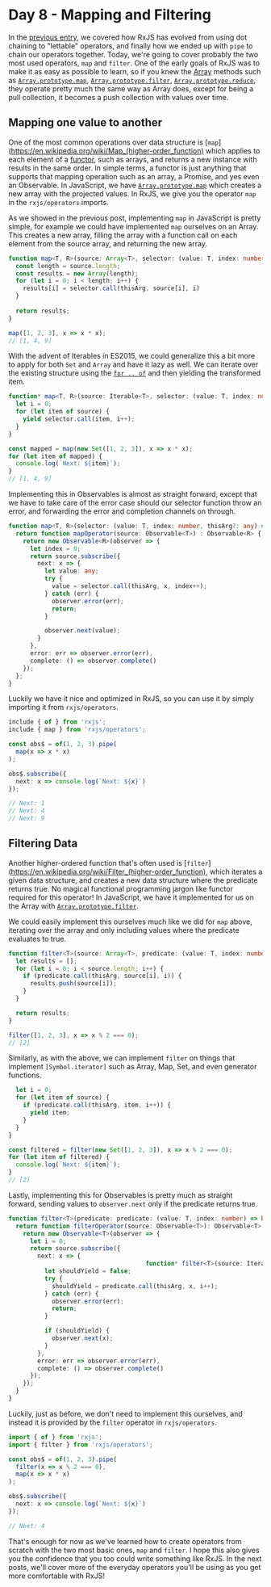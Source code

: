 # Day 8 - Mapping and Filtering

In the [previous entry](../07/readme.md), we covered how RxJS has evolved from using dot chaining to "lettable" operators, and finally how we ended up with `pipe` to chain our operators together.  Today, we're going to cover probably the two most used operators, `map` and `filter`.  One of the early goals of RxJS was to make it as easy as possible to learn, so if you knew the [Array](https://developer.mozilla.org/en-US/docs/Web/JavaScript/Reference/Global_Objects/Array) methods such as [`Array.prototype.map`](https://developer.mozilla.org/en-US/docs/Web/JavaScript/Reference/Global_Objects/Array/map), [`Array.prototype.filter`](https://developer.mozilla.org/en-US/docs/Web/JavaScript/Reference/Global_Objects/Array/filter), [`Array.prototype.reduce`](https://developer.mozilla.org/en-US/docs/Web/JavaScript/Reference/Global_Objects/Array/reduce), they operate pretty much the same way as Array does, except for being a pull collection, it becomes a push collection with values over time.

## Mapping one value to another

One of the most common operations over data structure is [`map`](https://en.wikipedia.org/wiki/Map_(higher-order_function) which applies to each element of a [functor](https://en.wikipedia.org/wiki/Functor), such as arrays, and returns a new instance with results in the same order.  In simple terms, a functor is just anything that supports that mapping operation such as an array, a Promise, and yes even an Observable.  In JavaScript, we have [`Array.prototype.map`](https://developer.mozilla.org/en-US/docs/Web/JavaScript/Reference/Global_Objects/Array/map) which creates a new array with the projected values.  In RxJS, we give you the operator `map` in the `rxjs/operators` imports.

As we showed in the previous post, implementing `map` in JavaScript is pretty simple, for example we could have implemented `map` ourselves on an Array.  This creates a new array, filling the array with a function call on each element from the source array, and returning the new array.

```typescript
function map<T, R>(source: Array<T>, selector: (value: T, index: number) => R, thisArg?: any): Array<R> {
  const length = source.length;
  const results = new Array(length);
  for (let i = 0; i < length; i++) {
    results[i] = selector.call(thisArg, source[i], i)
  }
  
  return results;
}

map([1, 2, 3], x => x * x);
// [1, 4, 9]
```

With the advent of Iterables in ES2015, we could generalize this a bit more to apply for both `Set` and `Array` and have it lazy as well.  We can iterate over the existing structure using the [`for .. of`](https://developer.mozilla.org/en-US/docs/Web/JavaScript/Reference/Statements/for...of) and then yielding the transformed item.

```typescript
function* map<T, R>(source: Iterable<T>, selector: (value: T, index: number) => R, thisArg?: any): Iterable<R> {
  let i = 0;
  for (let item of source) {
    yield selector.call(item, i++);
  }
}

const mapped = map(new Set([1, 2, 3]), x => x * x);
for (let item of mapped) {
  console.log(`Next: ${item}`);
}
// [1, 4, 9]
```

Implementing this in Observables is almost as straight forward, except that we have to take care of the error case should our selector function throw an error, and forwarding the error and completion channels on through.

```typescript
function map<T, R>(selector: (value: T, index: number, thisArg?: any) => R) {
  return function mapOperator(source: Observable<T>) : Observable<R> {
    return new Observable<R>(observer => {
      let index = 0;
      return source.subscribe({
        next: x => {
          let value: any;
          try {
            value = selector.call(thisArg, x, index++);
          } catch (err) {
            observer.error(err);
            return;
          }

          observer.next(value);
        }
      }, 
      error: err => observer.error(err),
      complete: () => observer.complete()
    });
  };
}
```

Luckily we have it nice and optimized in RxJS, so you can use it by simply importing it from `rxjs/operators`.

```typescript
include { of } from 'rxjs';
include { map } from 'rxjs/operators';

const obs$ = of(1, 2, 3).pipe(
  map(x => x * x)
);

obs$.subscribe({
  next: x => console.log(`Next: ${x}`)
});

// Next: 1
// Next: 4
// Next: 9
```

## Filtering Data

Another higher-ordered function that's often used is [`filter`](https://en.wikipedia.org/wiki/Filter_(higher-order_function), which iterates a given data structure, and creates a new data structure where the predicate returns true.  No magical functional programming jargon like functor required for this operator!  In JavaScript, we have it implemented for us on the Array with [`Array.prototype.filter`](https://developer.mozilla.org/en-US/docs/Web/JavaScript/Reference/Global_Objects/Array/filter).

We could easily implement this ourselves much like we did for `map` above, iterating over the array and only including values where the predicate evaluates to true.

```typescript
function filter<T>(source: Array<T>, predicate: (value: T, index: number) => boolean, thisArg?: any) {
  let results = [];
  for (let i = 0; i < source.length; i++) {
    if (predicate.call(thisArg, source[i], i)) {
      results.push(source[i]);
    }
  }

  return results;
} 

filter([1, 2, 3], x => x % 2 === 0);
// [2]
```

Similarly, as with the above, we can implement `filter` on things that implement `[Symbol.iterator]` such as Array, Map, Set, and even generator functions.

```typescript
  let i = 0;
  for (let item of source) {
    if (predicate.call(thisArg, item, i++)) {
      yield item;
    }
  }
}

const filtered = filter(new Set([1, 2, 3]), x => x % 2 === 0);
for (let item of filtered) {
  console.log(`Next: ${item}`);
}
// [2]
```

Lastly, implementing this for Observables is pretty much as straight forward, sending values to `observer.next` only if the predicate returns true.

```typescript
function filter<T>(predicate: predicate: (value: T, index: number) => boolean, thisArg?: any) {
  return function filterOperator(source: Observable<T>): Observable<T> {
    return new Observable<T>(observer => {
      let i = 0;
      return source.subscribe({
        next: x => {
                                      function* filter<T>(source: Iterable<T>, predicate: (value: T, index: number) => bool, thisArg?: any) {
          let shouldYield = false;
          try {
            shouldYield = predicate.call(thisArg, x, i++);
          } catch (err) {
            observer.error(err);
            return;
          }

          if (shouldYield) {
            observer.next(x);
          }
        },
        error: err => observer.error(err),
        complete: () => observer.complete()
      });
    });
  }
}
```

Luckily, just as before, we don't need to implement this ourselves, and instead it is provided by the `filter` operator in `rxjs/operators`.

```typescript
import { of } from 'rxjs';
import { filter } from 'rxjs/operators';

const obs$ = of(1, 2, 3).pipe(
  filter(x => x % 2 === 0),
  map(x => x * x)
);

obs$.subscribe({
  next: x => console.log(`Next: ${x}`)
});

// Next: 4
```

That's enough for now as we've learned how to create operators from scratch with the two most basic ones,  `map` and `filter`.  I hope this also gives you the confidence that you too could write something like RxJS. In the next posts, we'll cover more of the everyday operators you'll be using as you get more comfortable with RxJS!